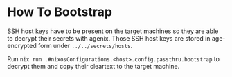 # How To Bootstrap

SSH host keys have to be present on the target machines so they are able to decrypt their secrets with agenix.
Those SSH host keys are stored in age-encrypted form under `../../secrets/hosts`.

Run `nix run .#nixosConfigurations.<host>.config.passthru.bootstrap` to decrypt them and copy their cleartext to the target machine.
